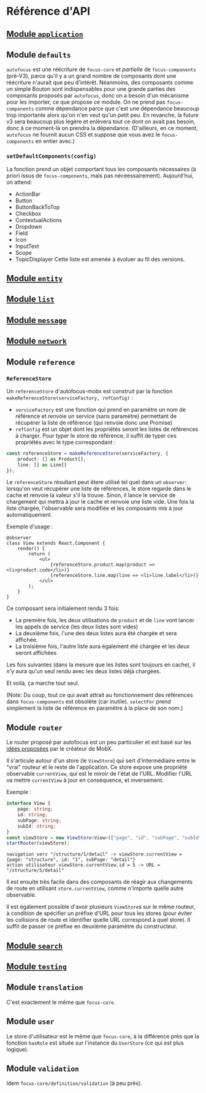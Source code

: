 # Référence d'API
## [Module `application`](application)

## Module `defaults`
`autofocus` est une réécriture de `focus-core` et *partielle* de `focus-components` (pré-V3), parce qu'il y a un grand nombre de composants dont une réécriture n'aurait que peu d'intérêt. Néanmoins, des composants comme un simple Bouton sont indispensables pour une grande parties des composants proposés par `autofocus`, donc on a besoin d'un mécanisme pour les importer, ce que propose ce module. On ne prend pas `focus-components` comme dépendance parce que c'est une dépendance beaucoup trop importante alors qu'on n'en veut qu'un petit peu. En revanche, la future v3 sera beaucoup plus légère et enlèvera tout ce dont on avait pas besoin, donc à ce moment-là on prendra la dépendance. (D'ailleurs, en ce moment, `autofocus` ne fournit aucun CSS et suppose que vous avez le `focus-components` en entier avec.)

### `setDefaultComponents(config)`
La fonction prend un objet comportant tous les composants nécessaires (à priori issus de `focus-components`, mais pas nécéessairement). Aujourd'hui, on attend:
- ActionBar
- Button
- ButtonBackToTop
- Checkbox
- ContextualActions
- Dropdown
- Field
- Icon
- InputText
- Scope
- TopicDisplayer
Cette liste est amenée à évoluer au fil des versions.

## [Module `entity`](entity)
## [Module `list`](list)
## [Module `message`](message)
## [Module `network`](network)

## Module `reference`
### `ReferenceStore`
Un `referenceStore` d'autofocus-mobx est construit par la fonction `makeReferenceStore(serviceFactory, refConfig)` :
* `serviceFactory` est une fonction qui prend en paramètre un nom de référence et renvoie un service (sans paramètre) permettant de récupérer la liste de référence (qui renvoie donc une Promise)
* `refConfig` est un objet dont les propriétés seront les listes de références à charger. Pour typer le store de référence, il suffit de typer ces propriétés avec le type correspondant :

```ts
const referenceStore = makeReferenceStore(serviceFactory, {
    product: [] as Product[],
    line: [] as Line[]
});
```

Le `referenceStore` résultant peut êtere utilisé tel quel dans un `observer`: lorsqu'on veut récupérer une liste de références, le store regarde dans le cache et renvoie la valeur s'il la trouve. Sinon, il lance le service de chargement qui mettra à jour le cache et renvoie une liste vide. Une fois la liste chargée, l'observable sera modifiée et les composants mis à jour automatiquement.

Exemple d'usage :

```tsx
@observer
class View extends React.Component {
    render() {
        return (
            <ul>
                {referenceStore.product.map(product => <li>product.code</li>)}
                {referenceStore.line.map(line => <li>line.label</li>)}
            </ul>
        );
    }
}
```

Ce composant sera initialement rendu 3 fois:
* La première fois, les deux utilisations de `product` et de `line` vont lancer les appels de service (les deux listes sont vides)
* La deuxième fois, l'une des deux listes aura été chargée et sera affichée.
* La troisième fois, l'autre liste aura également été chargée et les deux seront affichées.

Les fois suivantes (dans la mesure que les listes sont toujours en cache), il n'y aura qu'un seul rendu avec les deux listes déjà chargées.

Et voilà, ça marche tout seul.

(Note: Du coup, tout ce qui avait attrait au fonctionnement des références dans `focus-components` est obsolète (car inutile). `selectFor` prend simplement la liste de référence en paramètre à la place de son nom.)

## Module `router`
Le router proposé par autofocus est un peu particulier et est basé sur les [idées proposées](https://medium.com/@mweststrate/how-to-decouple-state-and-ui-a-k-a-you-dont-need-componentwillmount-cc90b787aa37#.hwq43wau0) par le créateur de MobX.

Il s'articule autour d'un store (le `ViewStore`) qui sert d'intermédiaire entre le "vrai" routeur et le reste de l'application. Ce store expose une propriété observable `currentView`, qui est le miroir de l'état de l'URL. Modifier l'URL va mettre `currentView` à jour en conséquence, et inversement.

Exemple :
```ts
interface View {
    page: string;
    id: string;
    subPage: string;
    subId: string;
}
const viewStore = new ViewStore<View>(["page", "id", "subPage", "subId"]);
startRouter(viewStore);
```
```
navigation vers "/structure/1/detail" -> viewStore.currentView = {page: "structure", id: "1", subPage: "detail"}
action utilisateur viewStore.currentView.id = 5 -> URL = "/structure/5/detail"
```
Il est ensuite très facile dans des composants de réagir aux changements de route en utilisant `store.currentView`, comme n'importe quelle autre observable.

Il est également possible d'avoir plusieurs `ViewStore`s sur le même routeur, à condition de spécifier un préfixe d'URL pour tous les stores (pour éviter les collisions de route et identifier quelle URL correspond à quel store). Il suffit de passer ce préfixe en deuxième paramètre du constructeur.

## [Module `search`](search)
## [Module `testing`](testing)

## Module `translation`
C'est exactement le même que `focus-core`.

## Module `user`
Le store d'utilisateur est le même que `focus-core`, à la différence près que la fonction `hasRole` est située sur l'instance du `UserStore` (ce qui est plus logique).

## Module `validation`
Idem `focus-core/definition/validation` (à peu près).